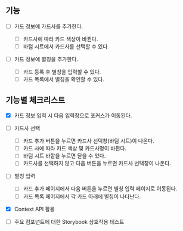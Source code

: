 ## 기능

- [ ] 카드 정보에 카드사를 추가한다.

  - [ ] 카드사에 따라 카드 색상이 바뀐다.
  - [ ] 바텀 시트에서 카드사를 선택할 수 있다.

- [ ] 카드 정보에 별칭을 추가한다.

  - [ ] 카드 등록 후 별칭을 입력할 수 있다.
  - [ ] 카드 목록에서 별칭을 확인할 수 있다.

## 기능별 체크리스트

- [x] 카드 정보 입력 시 다음 입력창으로 포커스가 이동된다.

- [ ] 카드사 선택

  - [ ] 카드 추가 버튼을 누르면 카드사 선택창(바텀 시트)이 나온다.
  - [ ] 카드 사에 따라 카드 색상 및 카드사명이 바뀐다.
  - [ ] 바텀 시트 바깥을 누르면 닫을 수 있다.
  - [ ] 카드사를 선택하지 않고 다음 버튼을 누르면 카드사 선택창이 나온다.

- [ ] 별칭 입력

  - [ ] 카드 추가 페이지에서 다음 버튼을 누르면 별칭 입력 페이지로 이동된다.
  - [ ] 카드 목록 페이지에서 각 카드 아래에 별칭이 나타난다.

- [x] Context API 활용
- [ ] 주요 컴포넌트에 대한 Storybook 상호작용 테스트
